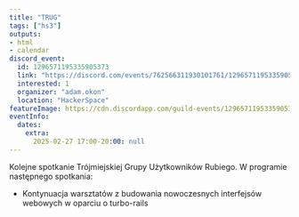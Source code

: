 ```yaml
---
title: "TRUG"
tags: ["hs3"]
outputs:
- html
- calendar
discord_event:
  id: 1296571195335905373
  link: "https://discord.com/events/762566311930101761/1296571195335905373"
  interested: 1
  organizer: "adam.okon"
  location: "HackerSpace"
featureImage: https://cdn.discordapp.com/guild-events/1296571195335905373/dcb0e54eec4ec23242c1d77136e30933.png?size=1024
eventInfo:
  dates:
    extra:
      2025-02-27 17:00-20:00: null
---
```

Kolejne spotkanie Trójmiejskiej Grupy Użytkowników Rubiego. W programie następnego spotkania:

* Kontynuacja warsztatów z budowania nowoczesnych interfejsów webowych w oparciu o turbo-rails
